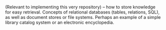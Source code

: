 (Relevant to implementing this very repository) – how to store knowledge for easy retrieval. Concepts of relational databases (tables, relations, SQL), as well as document stores or file systems. Perhaps an example of a simple library catalog system or an electronic encyclopedia.